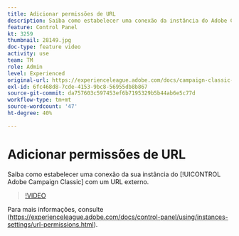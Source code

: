 ```yaml
---
title: Adicionar permissões de URL
description: Saiba como estabelecer uma conexão da instância do Adobe Campaign Classic com um URL externo.
feature: Control Panel
kt: 3259
thumbnail: 28149.jpg
doc-type: feature video
activity: use
team: TM
role: Admin
level: Experienced
original-url: https://experienceleague.adobe.com/docs/campaign-classic-learn/tutorials/administrating/control-panel-acc/adding-url-permissions.html
exl-id: 6fc468d8-7cde-4153-9bc8-56955db8b867
source-git-commit: da757603c597453ef6b7195329b5b44ab6e5c77d
workflow-type: tm+mt
source-wordcount: '47'
ht-degree: 40%

---
```


# Adicionar permissões de URL

Saiba como estabelecer uma conexão da sua instância do [!UICONTROL Adobe Campaign Classic] com um URL externo.

>[!VIDEO](https://video.tv.adobe.com/v/28149?quality=12)

Para mais informações, consulte (https://experienceleague.adobe.com/docs/control-panel/using/instances-settings/url-permissions.html).
